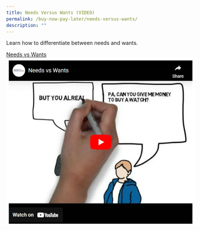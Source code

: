 ```yaml
---
title: Needs Versus Wants (VIDEO)
permalink: /buy-now-pay-later/needs-versus-wants/
description: ""
---
```

Learn how to differentiate between needs and wants.

[Needs vs Wants](https://www.youtube.com/watch?v=OmzRi54QQ1w&t=5s)![needs versus wants](/images/In%20The%20Spotlight/needs%20vs%20wants.png)